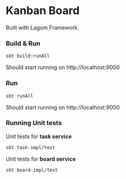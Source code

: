 # Kanban Board

Built with Lagom Framework.

### Build & Run

```
sbt build:runAll
```
Should start running on http://localhost:9000

### Run

```
sbt runAll
```
Should start running on http://localhost:9000

### Running Unit tests

Unit tests for **task service**

```
sbt task-impl/test
```
Unit tests for **board service**

```
sbt board-impl/test
```